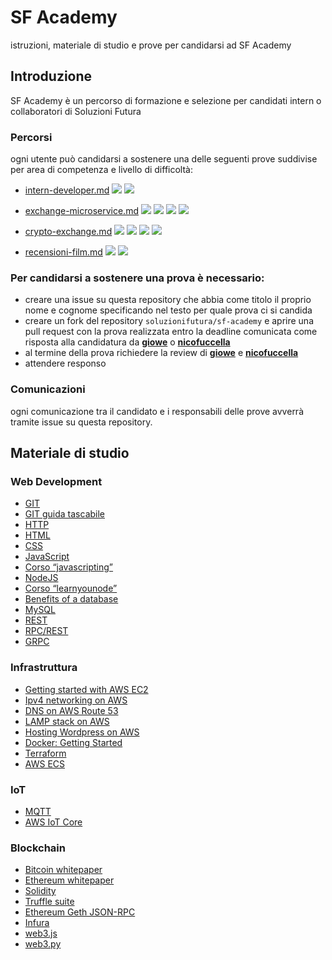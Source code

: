 # SF Academy  

istruzioni, materiale di studio e prove per candidarsi ad SF Academy

## Introduzione

SF Academy è un percorso di formazione e selezione per candidati intern o collaboratori di Soluzioni Futura

### Percorsi

ogni utente può candidarsi a sostenere una delle seguenti prove suddivise per area di competenza e livello di difficoltà:

- [intern-developer.md](./prove/intern-developer.md) <img src = "https://img.shields.io/static/v1?label=level&message=easy&color=green"> <img src = "https://img.shields.io/static/v1?label=&message=web-development&color=informational">

- [exchange-microservice.md](./prove/exchange-microservice.md) <img src = "https://img.shields.io/static/v1?label=level&message=hard&color=red"> <img src = "https://img.shields.io/static/v1?label=&message=web-development&color=informational"> <img src = "https://img.shields.io/static/v1?label=&message=infrastructure&color=informational"> <img src = "https://img.shields.io/static/v1?label=&message=microservices&color=informational">

- [crypto-exchange.md](./prove/crypto-exchange.md) <img src = "https://img.shields.io/static/v1?label=level&message=hard&color=red"> <img src = "https://img.shields.io/static/v1?label=&message=web-development&color=informational"> <img src = "https://img.shields.io/static/v1?label=&message=infrastructure&color=informational"> <img src = "https://img.shields.io/static/v1?label=&message=blockchain&color=informational">

- [recensioni-film.md](./prove/recensioni-film.md) <img src = "https://img.shields.io/static/v1?label=level&message=medium&color=orange"> <img src = "https://img.shields.io/static/v1?label=&message=web-development&color=informational">

### Per candidarsi a sostenere una prova è necessario:  

- creare una issue su questa repository che abbia come titolo il proprio nome e cognome specificando nel testo per quale prova ci si candida
- creare un fork del repository `soluzionifutura/sf-academy` e aprire una pull request con la prova realizzata entro la deadline comunicata come risposta alla candidatura da [**giowe**](https://github.com/giowe) o [**nicofuccella**](https://github.com/nicofuccella)
- al termine della prova richiedere la review di [**giowe**](https://github.com/giowe) e [**nicofuccella**](https://github.com/nicofuccella)
- attendere responso

### Comunicazioni  

ogni comunicazione tra il candidato e i responsabili delle prove avverrà tramite issue su questa repository.

## Materiale di studio

### Web Development

- [GIT](http://rogerdudler.github.io/git-guide/index.it.html)
- [GIT guida tascabile](https://rogerdudler.github.io/git-guide/index.html)
- [HTTP](https://en.wikipedia.org/wiki/Hypertext_Transfer_Protocol)
- [HTML](https://developer.mozilla.org/en-US/docs/Learn/HTML/Introduction_to_HTML)
- [CSS](https://developer.mozilla.org/en-US/docs/Learn/CSS/Introduction_to_CSS)
- [JavaScript](https://developer.mozilla.org/en-US/docs/Learn/JavaScript)
- [Corso “javascripting”](https://nodeschool.io)
- [NodeJS](https://nodejs.org/en/)
- [Corso “learnyounode”](https://nodeschool.io)
- [Benefits of a database](https://opentextbc.ca/dbdesign01/chapter/chapter-3-characteristics-and-benefits-of-a-database/)
- [MySQL](https://www.w3schools.com/sql/default.asp)
- [REST](https://en.wikipedia.org/wiki/Representational_state_transfer)
- [RPC/REST](https://blog.jscrambler.com/rpc-style-vs-rest-web-apis)
- [GRPC](https://grpc.io/docs/)

### Infrastruttura

- [Getting started with AWS EC2](https://docs.aws.amazon.com/AWSEC2/latest/UserGuide/get-set-up-for-amazon-ec2.html)
- [Ipv4 networking on AWS](https://docs.aws.amazon.com/vpc/latest/userguide/getting-started-ipv4.html)
- [DNS on AWS Route 53](https://docs.aws.amazon.com/Route53/latest/DeveloperGuide/Welcome.html)
- [LAMP stack on AWS](https://docs.aws.amazon.com/AWSEC2/latest/UserGuide/ec2-lamp-amazon-linux-2.html)
- [Hosting Wordpress on AWS](https://docs.aws.amazon.com/AWSEC2/latest/UserGuide/hosting-wordpress.html)
- [Docker: Getting Started](https://docs.docker.com/get-started/)
- [Terraform](https://www.terraform.io/)
- [AWS ECS](https://aws.amazon.com/ecs/)

### IoT
- [MQTT](https://en.wikipedia.org/wiki/MQTT)
- [AWS IoT Core](https://aws.amazon.com/iot-core/)

### Blockchain

- [Bitcoin whitepaper](https://bitcoin.org/bitcoin.pdf)
- [Ethereum whitepaper](http://blockchainlab.com/pdf/Ethereum_white_paper-a_next_generation_smart_contract_and_decentralized_application_platform-vitalik-buterin.pdf)
- [Solidity](https://solidity.readthedocs.io/en/v0.4.24/index.html)
- [Truffle suite](https://truffleframework.com/docs/truffle/overview) 
- [Ethereum Geth JSON-RPC](https://github.com/ethereum/wiki/wiki/JSON-RPC)
- [Infura](https://infura.io/)
- [web3.js](https://web3js.readthedocs.io/en/1.0/index.html)
- [web3.py](https://web3py.readthedocs.io/en/v3.16.5/) 
